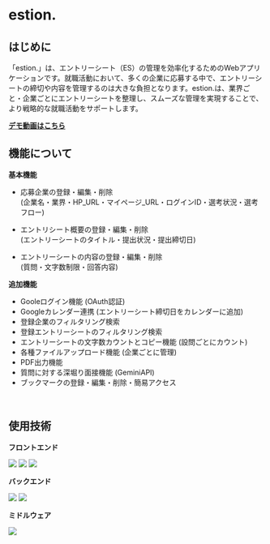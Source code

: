 # estion.

## はじめに
「estion.」は、エントリーシート（ES）の管理を効率化するためのWebアプリケーションです。就職活動において、多くの企業に応募する中で、エントリーシートの締切や内容を管理するのは大きな負担となります。estion.は、業界ごと・企業ごとにエントリーシートを整理し、スムーズな管理を実現することで、より戦略的な就職活動をサポートします。

[**デモ動画はこちら**](https://github.com/geekcamp-estion/estion/issues/27#issue-2863702863)
&nbsp;

## 機能について

**基本機能**
- 応募企業の登録・編集・削除<br>
(企業名・業界・HP_URL・マイページ_URL・ログインID・選考状況・選考フロー)

- エントリシート概要の登録・編集・削除<br>
(エントリーシートのタイトル・提出状況・提出締切日)

- エントリーシートの内容の登録・編集・削除<br>
(質問・文字数制限・回答内容)

**追加機能**
- Gooleログイン機能 (OAuth認証)
- Googleカレンダー連携 (エントリーシート締切日をカレンダーに追加)
- 登録企業のフィルタリング検索
- 登録エントリーシートのフィルタリング検索
- エントリーシートの文字数カウントとコピー機能 (設問ごとにカウント)
- 各種ファイルアップロード機能 (企業ごとに管理)
- PDF出力機能
- 質問に対する深堀り面接機能 (GeminiAPI)
- ブックマークの登録・編集・削除・簡易アクセス

&nbsp;

## 使用技術
**フロントエンド**
<p style="display: inline">
<img src="https://img.shields.io/badge/-HTML5-FFFFFF.svg?logo=html5&style=popout">
<img src="https://img.shields.io/badge/-CSS3-0277BD.svg?logo=css3&style=popout">
<img src="https://img.shields.io/badge/-TailwindCSS-00ACC1.svg?logo=zerply&style=popout">
</p>

**バックエンド**
<p style="display: inline">
<img src="https://img.shields.io/badge/-PHP-3C3C3C.svg?logo=php&style=popout">
<img src="https://img.shields.io/badge/-Laravel-FFFFFF.svg?logo=laravel&style=popout">
</p>

**ミドルウェア**
<p style="display: inline">
<img src="https://img.shields.io/badge/-MySQL-E87912.svg?logo=mysql&style=popout">
    
<!--
<img src="https://img.shields.io/badge/-Nginx-269539.svg?logo=nginx&style=popout">
**インフラ**
<p style="display: inline">
<img src="https://img.shields.io/badge/-Linux-212121.svg?logo=linux&style=popout">
<img src="https://img.shields.io/badge/-AWS-252F3E.svg?logo=amazon&style=popout">
<img src="https://img.shields.io/badge/-Docker-FFFFFF.svg?logo=docker&style=popout">
-->
</p>
